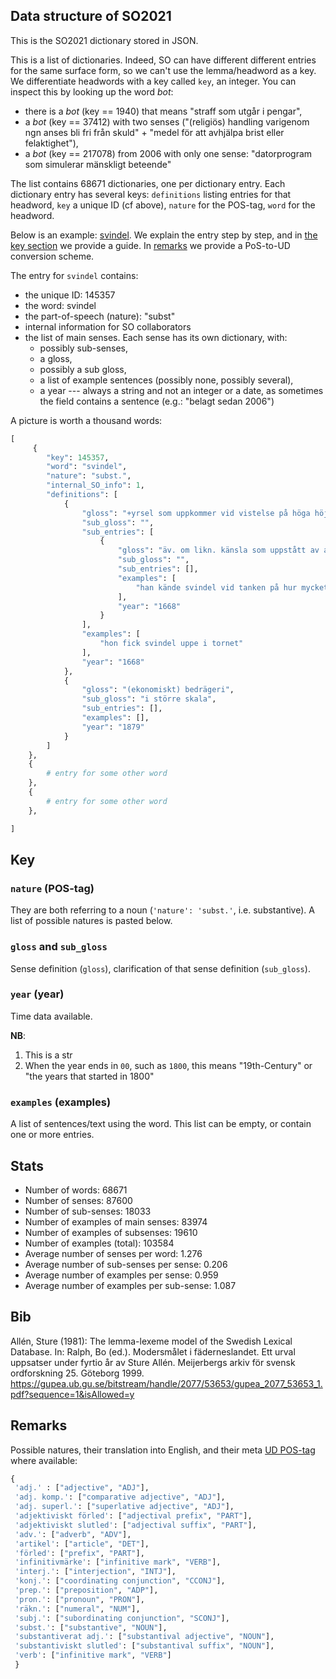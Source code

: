## Data structure of SO2021

This is the SO2021 dictionary stored in JSON. 

This is a list of dictionaries. Indeed, SO can have different different entries for the same surface form, so we can't use the lemma/headword as a key. We differentiate headwords with a key called `key`, an integer. You can inspect this by looking up the word _bot_: 
- there is a _bot_ (key == 1940) that means "straff som ut­går i pengar",
- a _bot_ (key == 37412) with two senses ("(religiös) handling varigenom ngn anses bli fri från skuld" + "medel för att avhjälpa brist eller felaktighet"),
- a _bot_ (key == 217078) from 2006 with only one sense: "datorprogram som simulerar mänskligt beteende"


The list contains 68671 dictionaries, one per dictionary entry. Each dictionary entry has several keys: `definitions` listing entries for that headword, `key` a unique ID (cf above), `nature` for the POS-tag, `word` for the headword.

 Below is an example: [svindel](https://svenska.se/so/?sok=svindel&pz=1). We explain the entry step by step, and in [the key section](#key) we provide a guide. In [remarks](#remarks) we provide a PoS-to-UD conversion scheme.

 The entry for `svindel` contains: 
 - the unique ID: 145357
 - the word: svindel
 - the part-of-speech (nature): "subst"
 - internal information for SO collaborators
 - the list of main senses. Each sense has its own dictionary, with:
    - possibly sub-senses,
    - a gloss,
    - possibly a sub gloss,
    - a list of example sentences (possibly none, possibly several),
    - a year  --- always a string and not an integer or a date, as sometimes the field contains a sentence (e.g.: "belagt sedan 2006")
 
A picture is worth a thousand words:

```python
[
     {
        "key": 145357,
        "word": "svindel",
        "nature": "subst.",
        "internal_SO_info": 1,
        "definitions": [
            {
                "gloss": "+yrsel som uppkommer vid vistelse på höga höjder",
                "sub_gloss": "",
                "sub_entries": [
                    {
                        "gloss": "äv. om likn. känsla som uppstått av annan orsak",
                        "sub_gloss": "",
                        "sub_entries": [],
                        "examples": [
                            "han kände svindel vid tanken på hur mycket pengar han hade ansvar för"
                        ],
                        "year": "1668"
                    }
                ],
                "examples": [
                    "hon fick svindel uppe i tornet"
                ],
                "year": "1668"
            },
            {
                "gloss": "(ekonomiskt) bedrägeri",
                "sub_gloss": "i större skala",
                "sub_entries": [],
                "examples": [],
                "year": "1879"
            }
        ]
    },
    {
        # entry for some other word
    },
    {
        # entry for some other word
    },

]

```
## Key

### `nature` (POS-tag)
They are both referring to a noun (`'nature': 'subst.'`, i.e. substantive). A list of possible natures is pasted below.

### `gloss` and `sub_gloss`
Sense definition (`gloss`), clarification of that sense definition (`sub_gloss`).

### `year` (year)
Time data available.

**NB**: 
1. This is a str
2. When the year ends in `00`, such as `1800`, this means "19th-Century" or "the years that started in 1800"

###  `examples` (examples)
A list of sentences/text using the word. This list can be empty, or contain one or more entries.

## Stats

- Number of words:  68671
- Number of senses:  87600
- Number of sub-senses:  18033
- Number of examples of main senses:  83974
- Number of examples of subsenses:  19610
- Number of examples (total):  103584
- Average number of senses per word:  1.276
- Average number of sub-senses per sense:  0.206
- Average number of examples per sense:  0.959
- Average number of examples per sub-sense:  1.087

## Bib

Allén, Sture (1981): The lemma-lexeme model of the Swedish Lexical Database. In: Ralph, Bo (ed.). Modersmålet i fäderneslandet. Ett urval uppsatser under fyrtio år av Sture Allén. Meijerbergs arkiv för svensk ordforskning 25. Göteborg 1999. https://gupea.ub.gu.se/bitstream/handle/2077/53653/gupea_2077_53653_1.pdf?sequence=1&isAllowed=y

## Remarks

Possible natures, their translation into English, and their meta [UD POS-tag](https://universaldependencies.org/u/pos/all.html) where available:

```python
{
 'adj.' : ["adjective", "ADJ"],
 'adj. komp.': ["comparative adjective", "ADJ"],
 'adj. superl.': ["superlative adjective", "ADJ"],
 'adjektiviskt förled': ["adjectival prefix", "PART"],
 'adjektiviskt slutled': ["adjectival suffix", "PART"],
 'adv.': ["adverb", "ADV"],
 'artikel': ["article", "DET"],
 'förled': ["prefix", "PART"],
 'infinitivmärke': ["infinitive mark", "VERB"],
 'interj.': ["interjection", "INTJ"],
 'konj.': ["coordinating conjunction", "CCONJ"],
 'prep.': ["preposition", "ADP"],
 'pron.': ["pronoun", "PRON"],
 'räkn.': ["numeral", "NUM"],
 'subj.': ["subordinating conjunction", "SCONJ"],
 'subst.': ["substantive", "NOUN"],
 'substantiverat adj.': ["substantival adjective", "NOUN"],
 'substantiviskt slutled': ["substantival suffix", "NOUN"],
 'verb': ["infinitive mark", "VERB"]
 }
 ```
